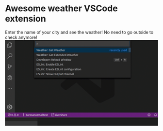# Awesome weather VSCode extension

Enter the name of your city and see the weather! No need to go outside to check anymore!
![](https://github.com/Adil091/VSCode_WeatherExtension/blob/master/weatherExtGiff.gif)
